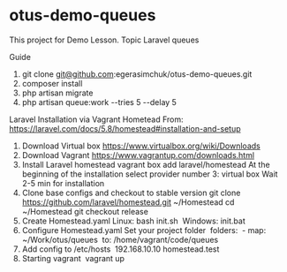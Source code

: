 # otus-demo-queues
This project for Demo Lesson. Topic Laravel queues

Guide
1. git clone git@github.com:egerasimchuk/otus-demo-queues.git
2. composer install
3. php artisan migrate
4. php artisan queue:work --tries 5 --delay 5

Laravel Installation via Vagrant Hometead
From: https://laravel.com/docs/5.8/homestead#installation-and-setup
1. Download Virtual box https://www.virtualbox.org/wiki/Downloads
2. Download Vagrant https://www.vagrantup.com/downloads.html
3. Install Laravel homestead vagrant box add laravel/homestead At the beginning of the installation select provider number 3: virtual box Wait 2-5 min for installation
4. Clone base configs and checkout to stable version git clone https://github.com/laravel/homestead.git ~/Homestead cd ~/Homestead git checkout release
5. Create Homestead.yaml Linux: bash init.sh  Windows: init.bat
6. Configure Homestead.yaml Set  your project folder  folders:          - map: ~/Work/otus/queues             to: /home/vagrant/code/queues
7. Add config to /etc/hosts    192.168.10.10 homestead.test
8. Starting vagrant  vagrant up
